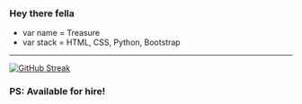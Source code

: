 ### Hey there fella

- var name = Treasure
- var stack = HTML, CSS, Python, Bootstrap

***

<!--
**CyberGeni/cybergeni** is a ✨ _special_ ✨ repository because its `README.md` (this file) appears on your GitHub profile.


- 🔭 I’m currently working on LaBurtina (Food/Spices e-commerce site)
- 🌱 I’m currently learning Javascript
- 👯 I’m looking to collaborate on projects involving web and things concerning it
- 🤔 I’m looking for help with Django
- 💬 Ask me about virtually anything e.g movies, tutorials, songs, anything I can help with

- 📫 Need me for anything?Text me.: [Twitter](https://twitter.com/cybergenie_),[WhatsApp](https://wa.me/2349098746099?text=Hi,20%Treasure.20%Found20%your20%link20%on20%your20%GitHub20%profile,20%care20%for20%a20%little20%chit-chat?)
*
- 😄 Pronouns: She/Her
***
- ⚡ Fun fact: I love coding movies. A lot. And I also rarely eat.
-->
[![GitHub Streak](https://github-readme-streak-stats.herokuapp.com/?user=CyberGeni?theme=solarized-dark)](https://git.io/streak-stats)

### PS: Available for hire!

